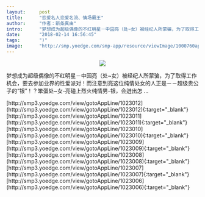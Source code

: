 ```yaml
---
layout:     post
title:      "恋爱名人恋爱名流、情场霸王"
author:     "作者：新条真由"
intro:      "梦想成为超级偶像的不红明星－中园亮（处~女）被经纪人所蒙骗，为了取得工作机会，要去参加业界的性爱派对！而注意到亮这位纯情处女的人正是－－超级贵公子的“银”！？笨蛋处~女-亮碰上烈火纯情男-银，会迸出怎 ..."
date:       "2018-02-14 16:56:45"
tags:       ")"
image:      "http://smp.yoedge.com/smp-app/resource/viewImage/1000760appline.png"
---
```

<div style="text-align: center">
<p><img src="http://smp.yoedge.com/smp-app/resource/viewImage/1000760appline.png"/></p>
</div>
<p class="post-meta">
<span>梦想成为超级偶像的不红明星－中园亮（处~女）被经纪人所蒙骗，为了取得工作机会，要去参加业界的性爱派对！而注意到亮这位纯情处女的人正是－－超级贵公子的“银”！？笨蛋处~女-亮碰上烈火纯情男-银，会迸出怎 ...</span>
</p>
[http://smp3.yoedge.com/view/gotoAppLine/1023012](http://smp3.yoedge.com/view/gotoAppLine/1023012){:target="_blank"}
[http://smp3.yoedge.com/view/gotoAppLine/1023011](http://smp3.yoedge.com/view/gotoAppLine/1023011){:target="_blank"}
[http://smp3.yoedge.com/view/gotoAppLine/1023010](http://smp3.yoedge.com/view/gotoAppLine/1023010){:target="_blank"}
[http://smp3.yoedge.com/view/gotoAppLine/1023009](http://smp3.yoedge.com/view/gotoAppLine/1023009){:target="_blank"}
[http://smp3.yoedge.com/view/gotoAppLine/1023008](http://smp3.yoedge.com/view/gotoAppLine/1023008){:target="_blank"}
[http://smp3.yoedge.com/view/gotoAppLine/1023007](http://smp3.yoedge.com/view/gotoAppLine/1023007){:target="_blank"}
[http://smp3.yoedge.com/view/gotoAppLine/1023006](http://smp3.yoedge.com/view/gotoAppLine/1023006){:target="_blank"}


